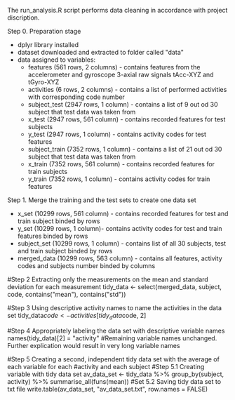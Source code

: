 The run_analysis.R script performs data cleaning in accordance with project discription.

Step 0. Preparation stage
 * dplyr library installed
 * dataset downloaded and extracted to folder called "data"
 * data assigned to variables:
     * features (561 rows, 2 columns) - contains features from the accelerometer and gyroscope 3-axial raw signals tAcc-XYZ and tGyro-XYZ
     * activities (6 rows, 2 columns) - contains a list of performed activities with corresponding code number
     * subject_test (2947 rows, 1 column) - contains a list of 9 out od 30 subject that test data was taken from
     * x_test (2947 rows, 561 column) - contains recorded features for test subjects
     * y_test (2947 rows, 1 column) - contains activity codes for test features
     * subject_train (7352 rows, 1 column) - contains a list of 21 out od 30 subject that test data was taken from
     * x_train (7352 rows, 561 column) - contains recorded features for train subjects
     * y_train (7352 rows, 1 column) - contains activity codes for train features <br>

Step 1. Merge the training and the test sets to create one data set
* x_set (10299 rows, 561 column) - contains recorded features for test and train subject binded by rows
* y_set (10299 rows, 1 column)- contains activity codes for test and train features binded by rows
* subject_set (10299 rows, 1 column) - contains list of all 30 subjects, test and train subject binded by rows
* merged_data (10299 rows, 563 column) - contains all features, activity codes and subjects number binded by columns

#Step 2 Extracting only the measurements on the mean and standard deviation for each measurement
tidy_data <- select(merged_data, subject, code, contains("mean"), contains("std"))

#Step 3 Using descriptive activity names to name the activities in the data set
tidy_data$code <- activities[tidy_data$code, 2]

#Step 4 Appropriately labeling the data set with descriptive variable names
names(tidy_data)[2] = "activity" 
#Remaining variable names unchanged. Further explication would result in very long variable names

#Step 5 Creating a second, independent tidy data set with the average of each variable for each 
#activity and each subject
  #Step 5.1 Creating variable with tidy data set
av_data_set <- tidy_data %>%
  group_by(subject, activity) %>%
  summarise_all(funs(mean))
  #Set 5.2 Saving tidy data set to txt file
write.table(av_data_set, "av_data_set.txt", row.names = FALSE)
